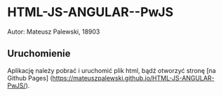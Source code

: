 # HTML-JS-ANGULAR--PwJS

Autor: Mateusz Palewski, 18903

## Uruchomienie

Aplikację należy pobrać i uruchomić plik html, bądź otworzyć stronę [na Github Pages] (https://mateuszpalewski.github.io/HTML-JS-ANGULAR-PwJS/).
